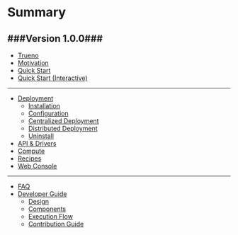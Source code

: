# Summary

###Version 1.0.0###
---

* [Trueno](README.md)
* [Motivation]()
* [Quick Start](pages/quick-start/quick-start-commands.md)
* [Quick Start (Interactive)](pages/quick-start/quick-start-interactive.md) 

---
* [Deployment]()
    - [Installation]()
    - [Configuration]()
    - [Centralized Deployment]()
    - [Distributed Deployment]()
    - [Uninstall]()
* [API & Drivers]() 
* [Compute]()
* [Recipes]() 
* [Web Console]()

---
* [FAQ]() 
* [Developer Guide]() 
    - [Design]()
    - [Components]()
    - [Execution Flow]()
    - [Contribution Guide]()